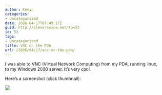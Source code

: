 ```yaml
---
author: Kevin
categories:
- Uncategorized
date: 2006-04-17T07:49:17Z
guid: http://cleverswine.net/?p=53
id: 53
tags:
- Uncategorized
title: VNC on the PDA
url: /2006/04/17/vnc-on-the-pda/
---
```


I was able to VNC (Virtual Network Computing) from my PDA, running linux, to my Windows 2000 server. It&#8217;s very cool. 

Here&#8217;s a screenshot (click thumbnail):

<a href="/kn/sc_vnc.png" target="_blank"><img src="/kn/sc_vnc_sm.png" /></a>